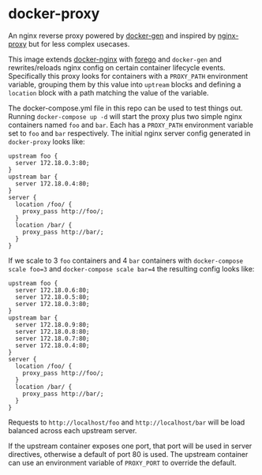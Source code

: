 # docker-proxy

An nginx reverse proxy powered by [docker-gen](https://github.com/jwilder/docker-gen) and inspired by [nginx-proxy](https://github.com/jwilder/nginx-proxy) but for less complex usecases. 

This image extends [docker-nginx](https://github.com/krmcbride/docker-nginx) with [forego](https://github.com/ddollar/forego) and `docker-gen` and rewrites/reloads nginx config on certain container lifecycle events.  Specifically this proxy looks for containers with a `PROXY_PATH` environment variable, grouping them by this value into `uptream` blocks and defining a `location` block with a path matching the value of the variable.

The docker-compose.yml file in this repo can be used to test things out.  Running `docker-compose up -d` will start the proxy plus two simple nginx containers named `foo` and `bar`.  Each has a `PROXY_PATH` environment variable set to `foo` and `bar` respectively.  The initial nginx server config generated in `docker-proxy` looks like:

```
upstream foo {
  server 172.18.0.3:80;
}
upstream bar {
  server 172.18.0.4:80;
}
server {
  location /foo/ {
    proxy_pass http://foo/;
  }
  location /bar/ {
    proxy_pass http://bar/;
  }
}
```

If we scale to 3 `foo` containers and 4 `bar` containers with `docker-compose scale foo=3` and `docker-compose scale bar=4` the resulting config looks like:

```
upstream foo {
  server 172.18.0.6:80;
  server 172.18.0.5:80;
  server 172.18.0.3:80;
}
upstream bar {
  server 172.18.0.9:80;
  server 172.18.0.8:80;
  server 172.18.0.7:80;
  server 172.18.0.4:80;
}
server {
  location /foo/ {
    proxy_pass http://foo/;
  }
  location /bar/ {
    proxy_pass http://bar/;
  }
}
```

Requests to `http://localhost/foo` and `http://localhost/bar` will be load balanced across each upstream server.

If the upstream container exposes one port, that port will be used in server directives, otherwise a default of port 80 is used. The upstream container can use an environment variable of `PROXY_PORT` to override the default.

